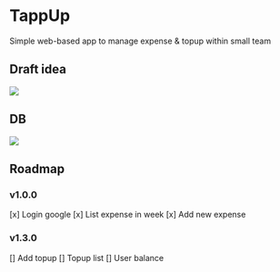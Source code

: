 # TappUp
Simple web-based app to manage expense &amp; topup within small team

## Draft idea

![](https://i.imgur.com/TnFyAuA.png)

## DB

![](https://i.imgur.com/nHwGGVT.png)

## Roadmap

### v1.0.0
[x] Login google
[x] List expense in week
[x] Add new expense

### v1.3.0
[] Add topup
[] Topup list
[] User balance
